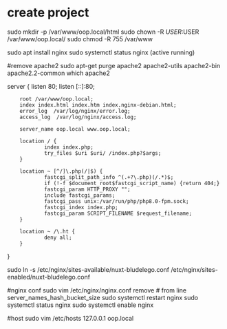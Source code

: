 
# create project
sudo mkdir -p /var/www/oop.local/html
sudo chown -R $USER:$USER /var/www/oop.local/
sudo chmod -R 755 /var/www

sudo apt install nginx
sudo systemctl status nginx (active running)

#remove apache2
sudo apt-get purge apache2 apache2-utils apache2-bin apache2.2-common
which apache2

server {
        listen 80;
        listen [::]:80;

        root /var/www/oop.local;
        index index.html index.htm index.nginx-debian.html;
        error_log  /var/log/nginx/error.log;
        access_log  /var/log/nginx/access.log;

        server_name oop.local www.oop.local;

        location / {
                index index.php;
                try_files $uri $uri/ /index.php?$args;
        }

        location ~ [^/]\.php(/|$) {
                fastcgi_split_path_info ^(.+?\.php)(/.*)$;
                if (!-f $document_root$fastcgi_script_name) {return 404;}
                fastcgi_param HTTP_PROXY "";
                include fastcgi_params;
                fastcgi_pass unix:/var/run/php/php8.0-fpm.sock;
                fastcgi_index index.php;
                fastcgi_param SCRIPT_FILENAME $request_filename;
        }

        location ~ /\.ht {
                deny all;
        }
}
            

sudo ln -s /etc/nginx/sites-available/nuxt-bludelego.conf /etc/nginx/sites-enabled/nuxt-bludelego.conf

#nginx conf
sudo vim /etc/nginx/nginx.conf
remove # from line server_names_hash_bucket_size
sudo systemctl restart nginx
sudo systemctl status nginx
sudo systemctl enable nginx

#host
sudo vim /etc/hosts
127.0.0.1       oop.local



